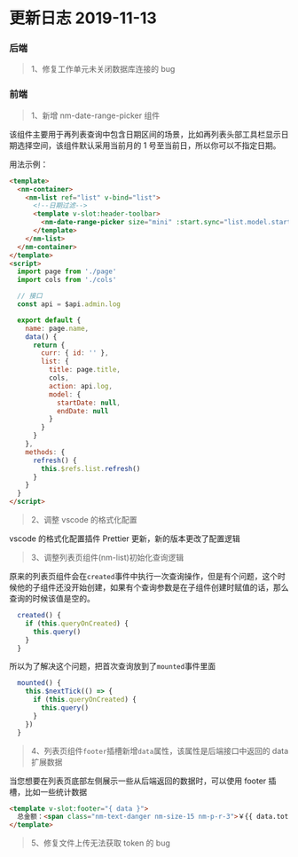 # 更新日志 2019-11-13

### 后端

> 1、修复工作单元未关闭数据库连接的 bug

### 前端

> 1、新增 nm-date-range-picker 组件

该组件主要用于再列表查询中包含日期区间的场景，比如再列表头部工具栏显示日期选择空间，该组件默认采用当前月的 1 号至当前日，所以你可以不指定日期。

用法示例：

```html
<template>
  <nm-container>
    <nm-list ref="list" v-bind="list">
      <!--日期过滤-->
      <template v-slot:header-toolbar>
        <nm-date-range-picker size="mini" :start.sync="list.model.startDate" :end.sync="list.model.endDate" @change="refresh" />
      </template>
    </nm-list>
  </nm-container>
</template>
<script>
  import page from './page'
  import cols from './cols'

  // 接口
  const api = $api.admin.log

  export default {
    name: page.name,
    data() {
      return {
        curr: { id: '' },
        list: {
          title: page.title,
          cols,
          action: api.log,
          model: {
            startDate: null,
            endDate: null
          }
        }
      }
    },
    methods: {
      refresh() {
        this.$refs.list.refresh()
      }
    }
  }
</script>
```

<nm-img id="20191112164354"/>

> 2、调整 vscode 的格式化配置

vscode 的格式化配置插件 Prettier 更新，新的版本更改了配置逻辑

> 3、调整列表页组件(nm-list)初始化查询逻辑

原来的列表页组件会在`created`事件中执行一次查询操作，但是有个问题，这个时候他的子组件还没开始创建，如果有个查询参数是在子组件创建时赋值的话，那么查询的时候该值是空的。

```js
  created() {
    if (this.queryOnCreated) {
      this.query()
    }
  }
```

所以为了解决这个问题，把首次查询放到了`mounted`事件里面

```js
  mounted() {
    this.$nextTick(() => {
      if (this.queryOnCreated) {
        this.query()
      }
    })
  }
```

> 4、列表页组件`footer`插槽新增`data`属性，该属性是后端接口中返回的 data 扩展数据

当您想要在列表页底部左侧展示一些从后端返回的数据时，可以使用 footer 插槽，比如一些统计数据

```html
<template v-slot:footer="{ data }">
  总金额：<span class="nm-text-danger nm-size-15 nm-p-r-3">￥{{ data.totalReal }}</span> 总利润：<span class="nm-text-danger nm-size-15 nm-p-r-3">￥{{ data.totalProfit }}</span>
</template>
```

> 5、修复文件上传无法获取 token 的 bug

<nm-sponsor/>
